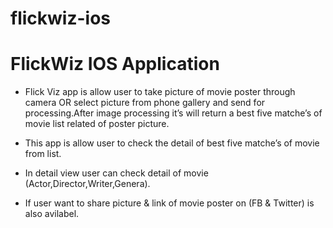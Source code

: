 # flickwiz-ios
FlickWiz IOS Application
==========================
* Flick Viz app is allow user to take picture of movie poster through camera OR select picture from phone gallery and send     for processing.After image processing it’s will return a best five matche’s of movie list related of poster picture.


* This app is allow user to check the detail of best five matche’s of movie from list.

* In detail view user can check detail of movie (Actor,Director,Writer,Genera).

* If user want to share picture & link of movie poster on (FB & Twitter) is also avilabel.
